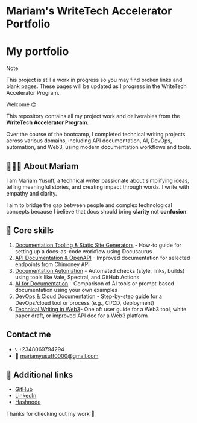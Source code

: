 # Mariam's WriteTech Accelerator Portfolio

# My portfolio

> [!NOTE]  
> This project is still a work in progress so you may find broken links and blank pages. These pages will be updated as I progress in the WriteTech Accelerator Program.   

Welcome 😊

This repository contains all my project work and deliverables from the **WriteTech Accelerator Program**.

Over the course of the bootcamp, I completed technical writing projects across various domains, including API documentation, AI, DevOps, automation, and Web3, using modern documentation workflows and tools.

## 👩🏽‍💻 About Mariam

I am Mariam Yusuff, a technical writer passionate about simplifying ideas, telling meaningful stories, and creating impact through words. I write with empathy and clarity.   

I aim to bridge the gap between people and complex technological concepts because I believe that docs should bring **clarity** not **confusion**.

## 📁 Core skills

1. [Documentation Tooling & Static Site Generators](./documentation-tooling/intro) - How-to guide for setting up a docs-as-code workflow using Docusaurus 
2. [API Documentation & OpenAPI](./api-documentation/intro) - Improved documentation for selected endpoints from Chimoney API 
3. [Documentation Automation](./docs-automation/intro) -  Automated checks (style, links, builds) using tools like Vale, Spectral, and GitHub Actions  
4. [AI for Documentation](./ai-documentation/intro) - Comparison of AI tools or prompt-based documentation using your own examples 
5. [DevOps & Cloud Documentation](./devops-cloud-documentation/intro) - Step-by-step guide for a DevOps/cloud tool or process (e.g., CI/CD, deployment) 
6. [Technical Writing in Web3](./web3-documentation/intro)- One of: user guide for a Web3 tool, white paper draft, or improved API doc for a Web3 platform 


## Contact me
- 📞 +2348069794294   
- 📩 mariamyusuff0000@gmail.com


## 🔗 Additional links
- [GitHub](https://github.com/MwithHeart/writetech-accelerator-portfolio-mariam)
- [LinkedIn](https://linkedin.com/in/yusuff-mariam)
- [Hashnode](https://mwithheart.hashnode.dev/)

Thanks for checking out my work 📝
